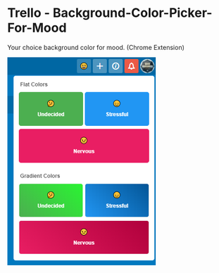 # Trello - Background-Color-Picker-For-Mood
Your choice background color for mood. (Chrome Extension)

![screenshot](screenshot.png)

